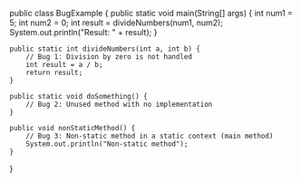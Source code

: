 public class BugExample {
    public static void main(String[] args) {
        int num1 = 5;
        int num2 = 0;
        int result = divideNumbers(num1, num2);
        System.out.println("Result: " + result);
    }

    public static int divideNumbers(int a, int b) {
        // Bug 1: Division by zero is not handled
        int result = a / b;
        return result;
    }

    public static void doSomething() {
        // Bug 2: Unused method with no implementation
    }

    public void nonStaticMethod() {
        // Bug 3: Non-static method in a static context (main method)
        System.out.println("Non-static method");
    }
}


